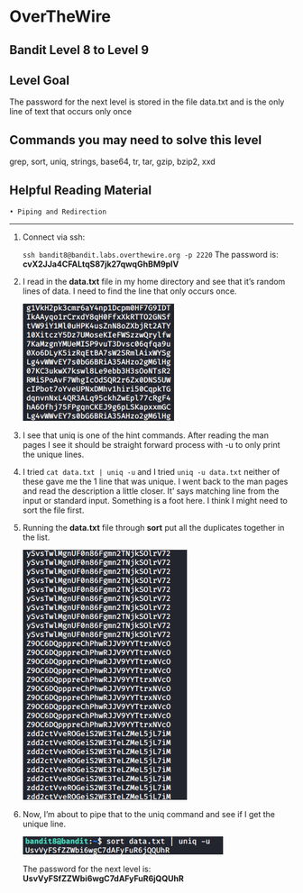 # OverTheWire
## Bandit Level 8 to Level 9
## Level Goal
The password for the next level is stored in the file data.txt and is the only line of text that occurs only once
## Commands you may need to solve this level
grep, sort, uniq, strings, base64, tr, tar, gzip, bzip2, xxd
## Helpful Reading Material
    • Piping and Redirection 

----------------------------------------------------------------------------------------------------------------------------

1. Connect via ssh: 
	
    `ssh bandit8@bandit.labs.overthewire.org -p 2220`
    The password is: **cvX2JJa4CFALtqS87jk27qwqGhBM9plV**

2.  I read in the **data.txt** file in my home directory and see that it’s random lines of data. I need to find the line that only occurs once.

    ![](images/level8to9.reading.random.data.png?raw=true)

3. I see that uniq is one of the hint commands. After reading the man pages I see it should be straight forward process with -u to only print the unique lines.

4. I tried `cat data.txt | uniq -u` and I tried `uniq -u data.txt` neither of these gave me the 1 line that was unique. I went back to the man pages and read the description a little closer. It’ says matching line from the input or standard input. Something is a foot here. I think I might need to sort the file first.

5. Running the **data.txt** file through **sort** put all the duplicates together in the list.

    ![](images/level8to9.sort.file.first.png?raw=true)

6. Now, I’m about to pipe that to the uniq command and see if I get the unique line. 

    ![](images/level8to9.uniq.password.png?raw=true)


    The password for the next level is: **UsvVyFSfZZWbi6wgC7dAFyFuR6jQQUhR**
